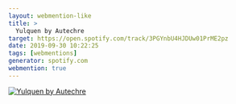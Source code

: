 ```yaml
---
layout: webmention-like
title: >
  Yulquen by Autechre
target: https://open.spotify.com/track/3PGYnbU4HJDUw01PrME2pz
date: 2019-09-30 10:22:25
tags: [webmentions]
generator: spotify.com
webmention: true
---
```



<a href="https://open.spotify.com/track/3PGYnbU4HJDUw01PrME2pz" title="context.title" rel="external noopener nofollow">
  <img src="https://i.scdn.co/image/54fb5aa59659ff5b7a81b4a34f4ee4e206750712" alt="Yulquen by Autechre">
</a>

